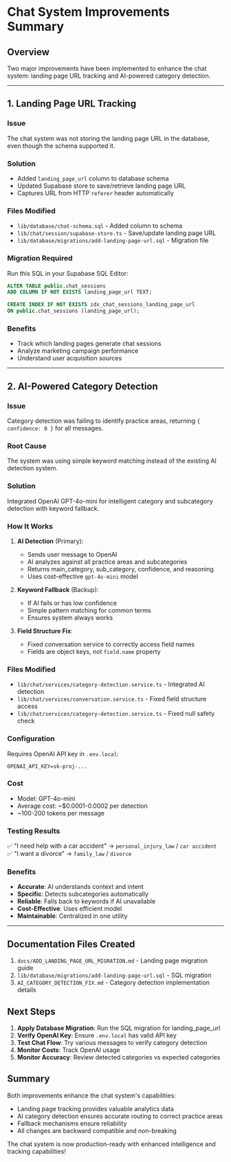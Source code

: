 # Chat System Improvements Summary

## Overview
Two major improvements have been implemented to enhance the chat system: landing page URL tracking and AI-powered category detection.

---

## 1. Landing Page URL Tracking

### Issue
The chat system was not storing the landing page URL in the database, even though the schema supported it.

### Solution
- Added `landing_page_url` column to database schema
- Updated Supabase store to save/retrieve landing page URL
- Captures URL from HTTP `referer` header automatically

### Files Modified
- `lib/database/chat-schema.sql` - Added column to schema
- `lib/chat/session/supabase-store.ts` - Save/update landing page URL
- `lib/database/migrations/add-landing-page-url.sql` - Migration file

### Migration Required
Run this SQL in your Supabase SQL Editor:
```sql
ALTER TABLE public.chat_sessions 
ADD COLUMN IF NOT EXISTS landing_page_url TEXT;

CREATE INDEX IF NOT EXISTS idx_chat_sessions_landing_page_url 
ON public.chat_sessions (landing_page_url);
```

### Benefits
- Track which landing pages generate chat sessions
- Analyze marketing campaign performance
- Understand user acquisition sources

---

## 2. AI-Powered Category Detection

### Issue
Category detection was failing to identify practice areas, returning `{ confidence: 0 }` for all messages.

### Root Cause
The system was using simple keyword matching instead of the existing AI detection system.

### Solution
Integrated OpenAI GPT-4o-mini for intelligent category and subcategory detection with keyword fallback.

### How It Works
1. **AI Detection** (Primary):
   - Sends user message to OpenAI
   - AI analyzes against all practice areas and subcategories
   - Returns main_category, sub_category, confidence, and reasoning
   - Uses cost-effective `gpt-4o-mini` model

2. **Keyword Fallback** (Backup):
   - If AI fails or has low confidence
   - Simple pattern matching for common terms
   - Ensures system always works

3. **Field Structure Fix**:
   - Fixed conversation service to correctly access field names
   - Fields are object keys, not `field.name` property

### Files Modified
- `lib/chat/services/category-detection.service.ts` - Integrated AI detection
- `lib/chat/services/conversation.service.ts` - Fixed field structure access
- `lib/chat/services/category-detection.service.ts` - Fixed null safety check

### Configuration
Requires OpenAI API key in `.env.local`:
```env
OPENAI_API_KEY=sk-proj-...
```

### Cost
- Model: GPT-4o-mini
- Average cost: ~$0.0001-0.0002 per detection
- ~100-200 tokens per message

### Testing Results
✅ "I need help with a car accident" → `personal_injury_law` / `car accident`  
✅ "I want a divorce" → `family_law` / `divorce`

### Benefits
- **Accurate**: AI understands context and intent
- **Specific**: Detects subcategories automatically
- **Reliable**: Falls back to keywords if AI unavailable
- **Cost-Effective**: Uses efficient model
- **Maintainable**: Centralized in one utility

---

## Documentation Files Created

1. `docs/ADD_LANDING_PAGE_URL_MIGRATION.md` - Landing page migration guide
2. `lib/database/migrations/add-landing-page-url.sql` - SQL migration
3. `AI_CATEGORY_DETECTION_FIX.md` - Category detection implementation details

## Next Steps

1. **Apply Database Migration**: Run the SQL migration for landing_page_url
2. **Verify OpenAI Key**: Ensure `.env.local` has valid API key
3. **Test Chat Flow**: Try various messages to verify category detection
4. **Monitor Costs**: Track OpenAI usage
5. **Monitor Accuracy**: Review detected categories vs expected categories

## Summary

Both improvements enhance the chat system's capabilities:
- Landing page tracking provides valuable analytics data
- AI category detection ensures accurate routing to correct practice areas
- Fallback mechanisms ensure reliability
- All changes are backward compatible and non-breaking

The chat system is now production-ready with enhanced intelligence and tracking capabilities!
